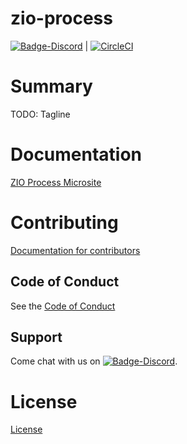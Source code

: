 # zio-process

[![Badge-Discord]][Link-Discord] | [![CircleCI](https://circleci.com/gh/zio/zio-process/tree/master.svg?style=svg)](https://circleci.com/gh/zio/zio-process/tree/master)

# Summary
TODO: Tagline

# Documentation
[ZIO Process Microsite](https://zio.github.io/zio-process/)

# Contributing
[Documentation for contributors](https://zio.github.io/zio-process/docs/about/about_contributing)

## Code of Conduct

See the [Code of Conduct](https://zio.github.io/zio-process/docs/about/about_coc)

## Support

Come chat with us on [![Badge-Discord]][Link-Discord].


# License
[License](LICENSE)

[Link-Discord]: https://discord.gg/2ccFBr4 "Discord"
[Badge-Discord]: https://img.shields.io/discord/629491597070827530?logo=discord "chat on discord"
